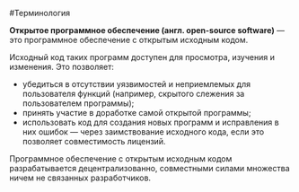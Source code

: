#Терминология 

**Открытое программное обеспечение (англ. open-source software)** — это программное обеспечение с открытым исходным кодом.

Исходный код таких программ доступен для просмотра, изучения и изменения. Это позволяет:

* убедиться в отсутствии уязвимостей и неприемлемых для пользователя функций (например, скрытого слежения за пользователем программы); 
* принять участие в доработке самой открытой программы; 
* использовать код для создания новых программ и исправления в них ошибок — через заимствование исходного кода, если это позволяет совместимость лицензий.

Программное обеспечение с открытым исходным кодом разрабатывается децентрализованно, совместными силами множества ничем не связанных разработчиков.